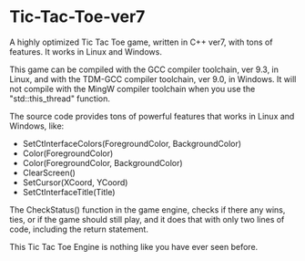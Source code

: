 # Tic-Tac-Toe-ver7
A highly optimized Tic Tac Toe game, written in C++ ver7, with tons of features. It works in Linux and Windows.

This game can be compiled with the GCC compiler toolchain, ver 9.3, in Linux, and with the TDM-GCC compiler toolchain, ver 9.0, in Windows. It will not compile with the MingW compiler toolchain when you use the "std::this_thread" function.

The source code provides tons of powerful features that works in Linux and Windows, like:

*  SetCtInterfaceColors(ForegroundColor, BackgroundColor)
*  Color(ForegroundColor)
*  Color(ForegroundColor, BackgroundColor)
*  ClearScreen()
*  SetCursor(XCoord, YCoord)
*  SetCtInterfaceTitle(Title)

The CheckStatus() function in the game engine, checks if there any wins, ties, or if the game should still play, and it does that with only two lines of code, including the return statement.

This Tic Tac Toe Engine is nothing like you have ever seen before.
